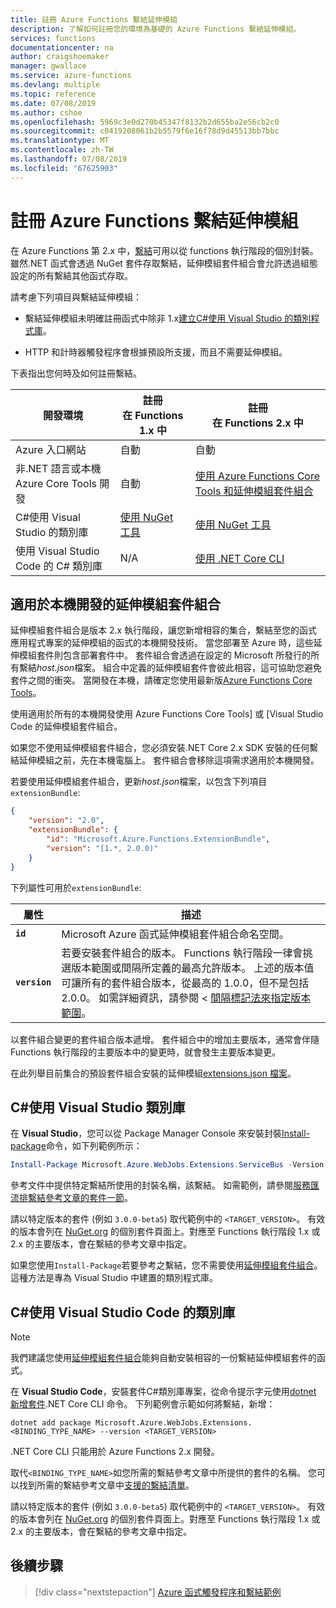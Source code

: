 ```yaml
---
title: 註冊 Azure Functions 繫結延伸模組
description: 了解如何註冊您的環境為基礎的 Azure Functions 繫結延伸模組。
services: functions
documentationcenter: na
author: craigshoemaker
manager: gwallace
ms.service: azure-functions
ms.devlang: multiple
ms.topic: reference
ms.date: 07/08/2019
ms.author: cshoe
ms.openlocfilehash: 5969c3e0d270b45347f8132b2d655ba2e56cb2c0
ms.sourcegitcommit: c0419208061b2b5579f6e16f78d9d45513bb7bbc
ms.translationtype: MT
ms.contentlocale: zh-TW
ms.lasthandoff: 07/08/2019
ms.locfileid: "67625903"
---
```

# <a name="register-azure-functions-binding-extensions"></a>註冊 Azure Functions 繫結延伸模組

在 Azure Functions 第 2.x 中，[繫結](./functions-triggers-bindings.md)可用以從 functions 執行階段的個別封裝。 雖然.NET 函式會透過 NuGet 套件存取繫結，延伸模組套件組合會允許透過組態設定的所有繫結其他函式存取。

請考慮下列項目與繫結延伸模組：

- 繫結延伸模組未明確註冊函式中除非 1.x[建立C#使用 Visual Studio 的類別程式庫](#local-csharp)。

- HTTP 和計時器觸發程序會根據預設所支援，而且不需要延伸模組。

下表指出您何時及如何註冊繫結。

| 開發環境 |註冊<br/> 在 Functions 1.x 中  |註冊<br/> 在 Functions 2.x 中  |
|-------------------------|------------------------------------|------------------------------------|
|Azure 入口網站|自動|自動|
|非.NET 語言或本機 Azure Core Tools 開發|自動|[使用 Azure Functions Core Tools 和延伸模組套件組合](#extension-bundles)|
|C#使用 Visual Studio 的類別庫|[使用 NuGet 工具](#vs)|[使用 NuGet 工具](#vs)|
|使用 Visual Studio Code 的 C# 類別庫|N/A|[使用 .NET Core CLI](#vs-code)|

## <a name="extension-bundles"></a>適用於本機開發的延伸模組套件組合

延伸模組套件組合是版本 2.x 執行階段，讓您新增相容的集合，繫結至您的函式應用程式專案的延伸模組的函式的本機開發技術。 當您部署至 Azure 時，這些延伸模組套件則包含部署套件中。 套件組合會透過在設定的 Microsoft 所發行的所有繫結*host.json*檔案。 組合中定義的延伸模組套件會彼此相容，這可協助您避免套件之間的衝突。 當開發在本機，請確定您使用最新版[Azure Functions Core Tools](functions-run-local.md#v2)。

使用適用於所有的本機開發使用 Azure Functions Core Tools] 或 [Visual Studio Code 的延伸模組套件組合。

如果您不使用延伸模組套件組合，您必須安裝.NET Core 2.x SDK 安裝的任何繫結延伸模組之前，先在本機電腦上。 套件組合會移除這項需求適用於本機開發。 

若要使用延伸模組套件組合，更新*host.json*檔案，以包含下列項目`extensionBundle`:

```json
{
    "version": "2.0",
    "extensionBundle": {
        "id": "Microsoft.Azure.Functions.ExtensionBundle",
        "version": "[1.*, 2.0.0)"
    }
}
```

下列屬性可用於`extensionBundle`:

| 屬性 | 描述 |
| -------- | ----------- |
| **`id`** | Microsoft Azure 函式延伸模組套件組合命名空間。 |
| **`version`** | 若要安裝套件組合的版本。 Functions 執行階段一律會挑選版本範圍或間隔所定義的最高允許版本。 上述的版本值可讓所有的套件組合版本，從最高的 1.0.0，但不是包括 2.0.0。 如需詳細資訊，請參閱 <<c0> [ 間隔標記法來指定版本範圍](https://docs.microsoft.com/nuget/reference/package-versioning#version-ranges-and-wildcards)。 |

以套件組合變更的套件組合版本遞增。 套件組合中的增加主要版本，通常會伴隨 Functions 執行階段的主要版本中的變更時，就會發生主要版本變更。  

在此列舉目前集合的預設套件組合安裝的延伸模組[extensions.json 檔案](https://github.com/Azure/azure-functions-extension-bundles/blob/master/src/Microsoft.Azure.Functions.ExtensionBundle/extensions.json)。

<a name="local-csharp"></a>

## <a name="vs"></a> C\#使用 Visual Studio 類別庫

在  **Visual Studio**，您可以從 Package Manager Console 來安裝封裝[Install-package](https://docs.microsoft.com/nuget/tools/ps-ref-install-package)命令，如下列範例所示：

```powershell
Install-Package Microsoft.Azure.WebJobs.Extensions.ServiceBus -Version <TARGET_VERSION>
```

參考文件中提供特定繫結所使用的封裝名稱，該繫結。 如需範例，請參閱[服務匯流排繫結參考文章的套件一節](functions-bindings-service-bus.md#packages---functions-1x)。

請以特定版本的套件 (例如 `3.0.0-beta5`) 取代範例中的 `<TARGET_VERSION>`。 有效的版本會列在 [NuGet.org](https://nuget.org) 的個別套件頁面上。對應至 Functions 執行階段 1.x 或 2.x 的主要版本，會在繫結的參考文章中指定。

如果您使用`Install-Package`若要參考之繫結，您不需要使用[延伸模組套件組合](#extension-bundles)。 這種方法是專為 Visual Studio 中建置的類別程式庫。

## <a name="vs-code"></a> C#使用 Visual Studio Code 的類別庫

> [!NOTE]
> 我們建議您使用[延伸模組套件組合](#extension-bundles)能夠自動安裝相容的一份繫結延伸模組套件的函式。

在  **Visual Studio Code**，安裝套件C#類別庫專案，從命令提示字元使用[dotnet 新增套件](https://docs.microsoft.com/dotnet/core/tools/dotnet-add-package).NET Core CLI 命令。 下列範例會示範如何將繫結，新增：

```terminal
dotnet add package Microsoft.Azure.WebJobs.Extensions.<BINDING_TYPE_NAME> --version <TARGET_VERSION>
```

.NET Core CLI 只能用於 Azure Functions 2.x 開發。

取代`<BINDING_TYPE_NAME>`如您所需的繫結參考文章中所提供的套件的名稱。 您可以找到所需的繫結參考文章中[支援的繫結清單](./functions-triggers-bindings.md#supported-bindings)。

請以特定版本的套件 (例如 `3.0.0-beta5`) 取代範例中的 `<TARGET_VERSION>`。 有效的版本會列在 [NuGet.org](https://nuget.org) 的個別套件頁面上。對應至 Functions 執行階段 1.x 或 2.x 的主要版本，會在繫結的參考文章中指定。

## <a name="next-steps"></a>後續步驟
> [!div class="nextstepaction"]
> [Azure 函式觸發程序和繫結範例](./functions-bindings-example.md)
